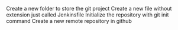 Create a new folder to store the git project
Create a new file without extension just called Jenkinsfile
Initialize the repository with git init command
Create a new remote repository in github